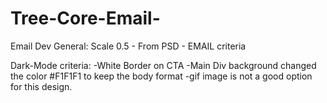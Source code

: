 # Tree-Core-Email-
Email Dev
General: Scale 0.5 - From PSD - EMAIL criteria

Dark-Mode criteria:
-White Border on CTA
-Main Div background changed the color #F1F1F1 to keep the body format
-gif image is not a good option for this design.
